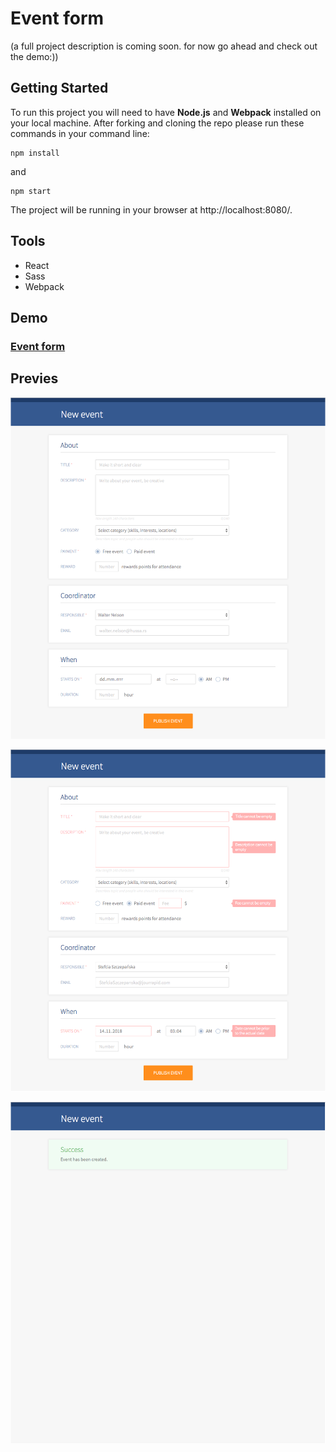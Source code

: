 # Event form

(a full project description is coming soon. for now go ahead and check out the demo:))



## Getting Started

To run this project you will need to have **Node.js** and **Webpack** installed on your local machine. After forking and cloning the repo please run these commands in your command line:

```
npm install
```

and

```
npm start
```

The project will be running in your browser at http://localhost:8080/.



## Tools

- React
- Sass
- Webpack



## Demo

### **[Event form](https://karin-on.github.io/event-form/)**



## Previes

![](./images/event-form_prev1.png)



![](./images/event-form_prev2.png)



![](./images/event-form_prev3.png)